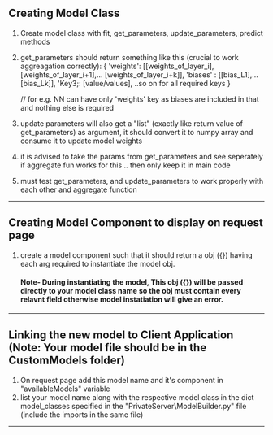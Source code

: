 ## Creating Model Class

<!-- MUST DO: Only take model_config dict in the constrctor of model cls,
everything req to create model should be in that dict only-->

1. Create model class with fit, get_parameters, update_parameters, predict methods
2. get_parameters should return something like this (crucial to work aggreagation correctly):
   {
   'weights': [[weights_of_layer_i], [weights_of_layer_i+1],... [weights_of_layer_i+k]],
   'biases' : [[bias_L1],...[bias_Lk]],
   'Key3;: [value/values],
   ..so on for all required keys
   }

   // for e.g. NN can have only 'weights' key as biases are included in that and nothing else is required

3. update parameters will also get a "list" (exactly like return value of get_parameters) as argument,
   it should convert it to numpy array and consume it to update model weights

4. it is advised to take the params from get_parameters and see seperately if aggregate fun works for this .. then only keep it
   in main code

5. must test get_parameters, and update_parameters to work properly with each other and aggregate function

---

## Creating Model Component to display on request page

1. create a model component such that it should return a obj ({}) having each arg required to instantiate the model obj.
   #### Note- During instantiating the model, This obj ({}) will be passed directly to your model class name so the obj must contain every relavnt field otherwise model instatiation will give an error.

---

## Linking the new model to Client Application (Note: Your model file should be in the CustomModels folder)

1. On request page add this model name and it's component in "availableModels" variable
2. list your model name along with the respective model class in the dict model_classes specified in the "PrivateServer\ModelBuilder.py" file (include the imports in the same file)

---
